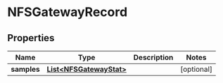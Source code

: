 # NFSGatewayRecord

## Properties
Name | Type | Description | Notes
------------ | ------------- | ------------- | -------------
**samples** | [**List&lt;NFSGatewayStat&gt;**](NFSGatewayStat.md) |  |  [optional]
